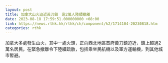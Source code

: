 ```yaml
---
layout: post
title: 加拿大山火迫近黃刀鎮　逾2萬人陸續撤離
date: 2023-08-18 17:59:51.000000000 +08:00
link: https://news.rthk.hk/rthk/ch/component/k2/1714104-20230818.htm
categories: rthk
---
```


加拿大多處發生山火，其中一處火頭，正向西北地區首府黃刀鎮迫近，鎮上超過2萬名居民，在緊急撤離令下陸續疏散，包括乘坐民航機以及軍方運輸機，到其他城市暫避。
